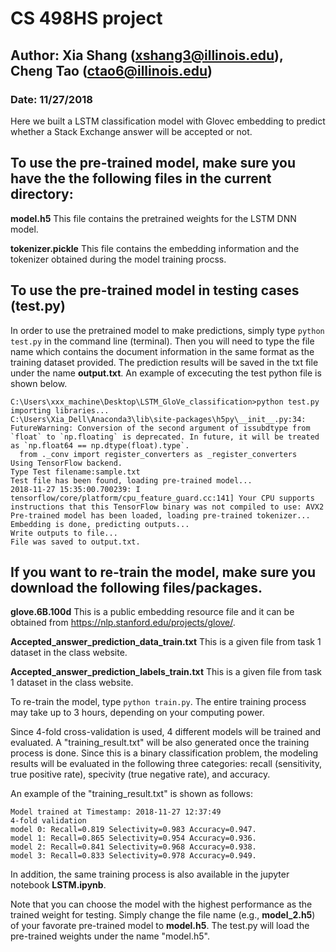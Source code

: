 # CS 498HS project

## Author: Xia Shang (xshang3@illinois.edu), Cheng Tao (ctao6@illinois.edu)
### Date: 11/27/2018



Here we built a LSTM classification model with Glovec embedding to predict whether a Stack Exchange answer will be accepted or not.


To use the pre-trained model, make sure you have the the following files in the current directory:
---

**model.h5** This file contains the pretrained weights for the LSTM DNN model.

**tokenizer.pickle** This file contains the embedding information and the tokenizer obtained during the  model training procss.

To use the pre-trained model in testing cases (test.py)
---
In order to use the pretrained model to make predictions, simply type ```python test.py``` in the command line (terminal).  Then you will need to type the file name which contains the document information in the same format as the training dataset provided.  The prediction results will be saved in the txt file under the name **output.txt**.  An example of excecuting the test python file is shown below.

```
C:\Users\xxx_machine\Desktop\LSTM_GloVe_classification>python test.py
importing libraries...
C:\Users\Xia_Dell\Anaconda3\lib\site-packages\h5py\__init__.py:34: FutureWarning: Conversion of the second argument of issubdtype from `float` to `np.floating` is deprecated. In future, it will be treated as `np.float64 == np.dtype(float).type`.
  from ._conv import register_converters as _register_converters
Using TensorFlow backend.
Type Test filename:sample.txt
Test file has been found, loading pre-trained model...
2018-11-27 15:35:00.700239: I tensorflow/core/platform/cpu_feature_guard.cc:141] Your CPU supports instructions that this TensorFlow binary was not compiled to use: AVX2
Pre-trained model has been loaded, loading pre-trained tokenizer...
Embedding is done, predicting outputs...
Write outputs to file...
File was saved to output.txt.
```

If you want to re-train the model, make sure you download the following files/packages.
---

**glove.6B.100d** This is a public embedding resource file and it can be obtained from https://nlp.stanford.edu/projects/glove/.

**Accepted_answer_prediction_data_train.txt** This is a given file from task 1 dataset in the class website.

**Accepted_answer_prediction_labels_train.txt** This is a given file from task 1 dataset in the class website.

To re-train the model, type ```python train.py```.
The entire training process may take up to 3 hours, depending on your computing power.

Since 4-fold cross-validation is used, 4 different models will be trained and evaluated. A "training_result.txt" will be also generated once the training process is done.  Since this is a binary classification problem, the modeling results will be evaluated in the following three categories: recall (sensitivity, true positive rate), specivity (true negative rate), and accuracy.

An example of the "training_result.txt" is shown as follows:

```
Model trained at Timestamp: 2018-11-27 12:37:49
4-fold validation
model 0: Recall=0.819 Selectivity=0.983 Accuracy=0.947.
model 1: Recall=0.865 Selectivity=0.954 Accuracy=0.936.
model 2: Recall=0.841 Selectivity=0.968 Accuracy=0.938.
model 3: Recall=0.833 Selectivity=0.978 Accuracy=0.949.
```
In addition, the same training process is also available in the jupyter notebook **LSTM.ipynb**.

Note that you can choose the model with the highest performance as the trained weight for testing. Simply change the file name (e.g., **model_2.h5**) of your favorate pre-trained model to **model.h5**.  The test.py will load the pre-trained weights under the name "model.h5".
